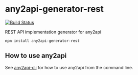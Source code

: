 # any2api-generator-rest

[![Build Status](https://travis-ci.org/any2api/any2api-generator-rest.svg?branch=master)](https://travis-ci.org/any2api/any2api-generator-rest)

REST API implementation generator for any2api

    npm install any2api-generator-rest



## How to use any2api

See [any2api-cli](https://www.github.com/any2api/any2api-cli) for how to use any2api from the command line.
